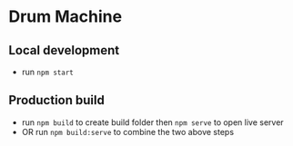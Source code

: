 # Drum Machine

## Local development

- run `npm start`

## Production build

- run `npm build` to create build folder then `npm serve` to open live server
- OR run `npm build:serve` to combine the two above steps
